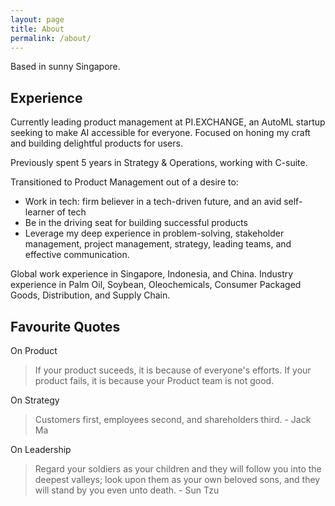 ```yaml
---
layout: page
title: About
permalink: /about/
---
```


Based in sunny Singapore.

## Experience

Currently leading product management at PI.EXCHANGE, an AutoML startup seeking to make AI accessible for everyone. 
Focused on honing my craft and building delightful products for users.  

Previously spent 5 years in Strategy & Operations, working with C-suite.

Transitioned to Product Management out of a desire to:
- Work in tech: firm believer in a tech-driven future, and an avid self-learner of tech
- Be in the driving seat for building successful products
- Leverage my deep experience in problem-solving, stakeholder management, project management, strategy, leading teams, and effective communication.

Global work experience in Singapore, Indonesia, and China.
Industry experience in Palm Oil, Soybean, Oleochemicals, Consumer Packaged Goods, Distribution, and Supply Chain.

## Favourite Quotes

On Product
> If your product suceeds, it is because of everyone's efforts. If your product fails, it is because your Product team is not good.

On Strategy
> Customers first, employees second, and shareholders third. - Jack Ma

On Leadership
> Regard your soldiers as your children and they will follow you into the deepest valleys; look upon them as your own beloved sons, and they will stand by you even unto death. - Sun Tzu
